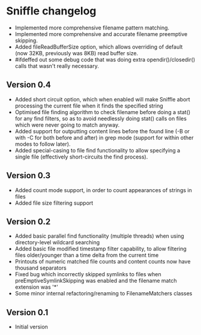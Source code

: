 Sniffle changelog
=================

* Implemented more comprehensive filename pattern matching.
* Implemented more comprehensive and accurate filename preemptive skipping.
* Added fileReadBufferSize option, which allows overriding of default (now 32KB, previously was 8KB) read buffer size.
* #ifdeffed out some debug code that was doing extra opendir()/closedir() calls that wasn't really necessary.

Version 0.4
-----------

* Added short circuit option, which when enabled will make Sniffle abort processing the current file
  when it finds the specified string
* Optimised file finding algorithm to check filename before doing a stat() for any find filters, so as
  to avoid needlessly doing stat() calls on files which were never going to match anyway.
* Added support for outputting content lines before the found line (-B or with -C for both before and after)
  in grep mode (support for within other modes to follow later).
* Added special-casing to file find functionality to allow specifying a single file (effectively short-circuits
  the find process).

Version 0.3
-----------

* Added count mode support, in order to count appearances of strings in files
* Added file size filtering support

Version 0.2
-----------

* Added basic parallel find functionality (multiple threads) when using directory-level wildcard
  searching
* Added basic file modified timestamp filter capability, to allow filtering files older/younger
  than a time delta from the current time
* Printouts of numeric matched file counts and content counts now have thousand separators
* Fixed bug which incorrectly skipped symlinks to files when preEmptiveSymlinkSkipping was
  enabled and the filename match extension was '*'
* Some minor internal refactoring/renaming to FilenameMatchers classes

Version 0.1
-----------

* Initial version
